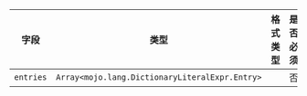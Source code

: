 | 字段 | 类型 | 格式类型 | 是否必须 | 默认值 | 说明 |
|---|---|---|---|---|---|
| `entries` | `Array<mojo.lang.DictionaryLiteralExpr.Entry>` |  | 否 |  |
